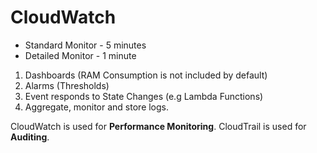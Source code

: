 # CloudWatch

- Standard Monitor - 5 minutes
- Detailed Monitor - 1 minute

1.  Dashboards (RAM Consumption is not included by default)
2.  Alarms (Thresholds)
3.  Event responds to State Changes (e.g Lambda Functions)
4.  Aggregate, monitor and store logs.

CloudWatch is used for **Performance Monitoring**.
CloudTrail is used for **Auditing**.
